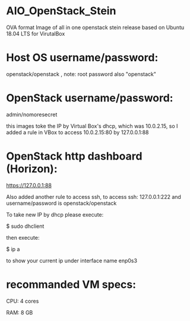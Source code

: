 # AIO_OpenStack_Stein
OVA format Image of all in one openstack stein release based on Ubuntu 18.04 LTS for VirutalBox

# Host OS username/password: 
openstack/openstack , note: root password also "openstack"
# OpenStack username/password: 
admin/nomoresecret

this images toke the IP by Virtual Box's dhcp, which was 10.0.2.15, 
so I added a rule in VBox to access 10.0.2.15:80 by 127.0.0.1:88
# OpenStack http dashboard (Horizon):
https://127.0.0.1:88

Also added another rule to access ssh, to access ssh:
127.0.0.1:222
and username/password is openstack/openstack

To take new IP by dhcp please execute:

$ sudo dhclient

then execute:

$ ip a

to show your current ip under interface name enp0s3

# recommanded VM specs:
CPU: 4 cores

RAM: 8 GB

